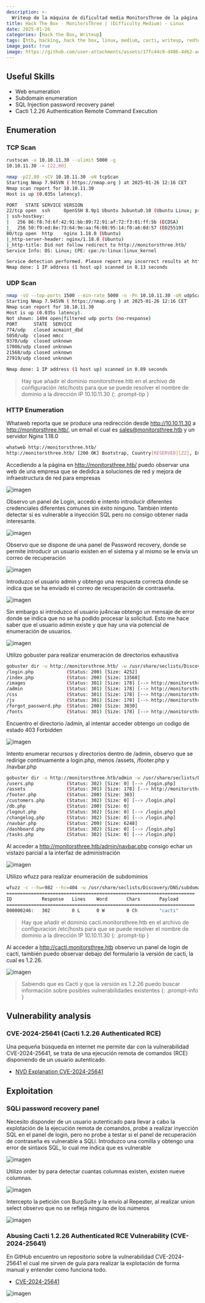 ```yaml
---
description: >-
  Writeup de la máquina de dificultad media MonitorsThree de la página https://hackthebox.eu
title: Hack The Box - MonitorsThree | (Difficulty Medium) - Linux
date: 2025-01-26
categories: [Hack the Box, Writeup]
tags: [htb, hacking, hack the box, linux, medium, cacti, writeup, redteam, pentesting]
image_post: true
image: https://github.com/user-attachments/assets/17fc44c9-d486-4d62-aee3-3b14956a7ded
---
```


## Useful Skills

* Web enumeration
* Subdomain enumeration
* SQL Injection password recovery panel
* Cacti 1.2.26 Authentication Remote Command Execution

## Enumeration

### TCP Scan

 ```bash
rustscan -a 10.10.11.30 --ulimit 5000 -g
10.10.11.30 -> [22,80]
```

```bash
nmap -p22,80 -sCV 10.10.11.30 -oN tcpScan
Starting Nmap 7.94SVN ( https://nmap.org ) at 2025-01-26 12:16 CET
Nmap scan report for 10.10.11.30
Host is up (0.035s latency).

PORT   STATE SERVICE VERSION
22/tcp open  ssh     OpenSSH 8.9p1 Ubuntu 3ubuntu0.10 (Ubuntu Linux; protocol 2.0)
| ssh-hostkey: 
|   256 86:f8:7d:6f:42:91:bb:89:72:91:af:72:f3:01:ff:5b (ECDSA)
|_  256 50:f9:ed:8e:73:64:9e:aa:f6:08:95:14:f0:a6:0d:57 (ED25519)
80/tcp open  http    nginx 1.18.0 (Ubuntu)
|_http-server-header: nginx/1.18.0 (Ubuntu)
|_http-title: Did not follow redirect to http://monitorsthree.htb/
Service Info: OS: Linux; CPE: cpe:/o:linux:linux_kernel

Service detection performed. Please report any incorrect results at https://nmap.org/submit/ .
Nmap done: 1 IP address (1 host up) scanned in 8.13 seconds
```

### UDP Scan

 ```bash
nmap -sU --top-ports 1500 --min-rate 5000 -n -Pn 10.10.11.30 -oN udpScan
Starting Nmap 7.94SVN ( https://nmap.org ) at 2025-01-26 12:16 CET
Nmap scan report for 10.10.11.30
Host is up (0.035s latency).
Not shown: 1494 open|filtered udp ports (no-response)
PORT      STATE  SERVICE
774/udp   closed acmaint_dbd
5050/udp  closed mmcc
9370/udp  closed unknown
17006/udp closed unknown
21568/udp closed unknown
27919/udp closed unknown

Nmap done: 1 IP address (1 host up) scanned in 0.89 seconds
```

> Hay que añadir el dominio monitorsthree.htb en el archivo de configuración /etc/hosts para que se puede resolver el nombre de dominio a la dirección IP 10.10.11.30
{: .prompt-tip }

### HTTP Enumeration

Whatweb reporta que se produce una redirección desde http://10.10.11.30 a http://monitorsthree.htb/, un email el cual es sales@monitorsthree.htb y un servidor Nginx 1.18.0

```bash
whatweb http://monitorsthree.htb/
http://monitorsthree.htb/ [200 OK] Bootstrap, Country[RESERVED][ZZ], Email[sales@monitorsthree.htb], HTTPServer[Ubuntu Linux][nginx/1.18.0 (Ubuntu)], IP[10.10.11.30], JQuery, Script, Title[MonitorsThree - Networking Solutions], X-UA-Compatible[IE=edge], nginx[1.18.0]
```

Accediendo a la página en http://monitorsthree.htb/ puedo observar una web de una empresa que se dedidca a soluciones de red y mejora de infraestructura de red para empresas

![imagen](https://github.com/user-attachments/assets/f381b208-226e-490b-816f-152ddc80be91)

Observo un panel de Login, accedo e intento introducir diferentes credenciales diferentes comunes sin éxito ninguno. También intento detectar si es vulnerable a inyección SQL pero no consigo obtener nada interesante.

![imagen](https://github.com/user-attachments/assets/4895d605-6f40-43e5-87c2-7619ddb8da46)

Observo que se dispone de una panel de Password recovery, donde se permite introducir un usuario existen en el sistema y al mismo se le envía un correo de recuperación

![imagen](https://github.com/user-attachments/assets/abceccd9-625e-441d-b1df-4fdc2e777368)

Introduzco el usuario admin y obtengo una respuesta correcta donde se indica que se ha enviado el correo de recuperación de contraseña.

![imagen](https://github.com/user-attachments/assets/c669a155-40d1-49b1-80ce-77036113e912)

Sin embargo si introduzco el usuario ju4ncaa obtengo un mensaje de error donde se indica que no se ha podido procesar la solicitud. Esto me hace saber que el usuario admin existe y que hay una via potencial de enumeración de usuarios.

![imagen](https://github.com/user-attachments/assets/d0b678a0-5ed9-4a83-9d87-c4d669cb8256)

Utilizo gobuster para realizar enumeración de directorios exhaustiva

```bash
gobuster dir -u http://monitorsthree.htb/ -w /usr/share/seclists/Discovery/Web-Content/directory-list-2.3-medium.txt -x php -t 100 -q
/login.php            (Status: 200) [Size: 4252]
/index.php            (Status: 200) [Size: 13560]
/images               (Status: 301) [Size: 178] [--> http://monitorsthree.htb/images/]
/admin                (Status: 301) [Size: 178] [--> http://monitorsthree.htb/admin/]
/css                  (Status: 301) [Size: 178] [--> http://monitorsthree.htb/css/]
/js                   (Status: 301) [Size: 178] [--> http://monitorsthree.htb/js/]
/forgot_password.php  (Status: 200) [Size: 3030]
/fonts                (Status: 301) [Size: 178] [--> http://monitorsthree.htb/fonts/]
```

Encuentro el directorio /admin, al intentar acceder obtengo un codigo de estado 403 Forbidden

![imagen](https://github.com/user-attachments/assets/f2cb742d-2433-48bc-b036-ce13925c569a)

Intento enumerar recursos y directorios dentro de /admin, observo que se redirige continuamente a login.php, menos /assets, /footer.php y /navbar.php

```bash
gobuster dir -u http://monitorsthree.htb/admin -w /usr/share/seclists/Discovery/Web-Content/directory-list-2.3-medium.txt -x php -t 100 -q
/users.php            (Status: 302) [Size: 0] [--> /login.php]
/assets               (Status: 301) [Size: 178] [--> http://monitorsthree.htb/admin/assets/]
/footer.php           (Status: 200) [Size: 303]
/customers.php        (Status: 302) [Size: 0] [--> /login.php]
/db.php               (Status: 200) [Size: 0]
/logout.php           (Status: 302) [Size: 0] [--> /login.php]
/changelog.php        (Status: 302) [Size: 0] [--> /login.php]
/navbar.php           (Status: 200) [Size: 6248]
/dashboard.php        (Status: 302) [Size: 0] [--> /login.php]
/tasks.php            (Status: 302) [Size: 0] [--> /login.php]
```

Al acceder a http://monitorsthree.htb/admin/navbar.php consigo echar un vistazo parcial a la interfaz de administración

![imagen](https://github.com/user-attachments/assets/16e3a4b7-a415-4835-bf09-2af6a82f4bf1)

Utilizo wfuzz para realizar enumeración de subdominios

```bash
wfuzz -c --hw=982 --hc=404 -w /usr/share/seclists/Discovery/DNS/subdomains-top1million-110000.txt -u http://monitorsthree.htb/ -H "Host: FUZZ.monitorsthree.htb"
=====================================================================
ID           Response   Lines    Word       Chars       Payload                                              
=====================================================================
000000246:   302        0 L      0 W        0 Ch        "cacti" 
```

> Hay que añadir el dominio cacti.monitorsthree.htb en el archivo de configuración /etc/hosts para que se puede resolver el nombre de dominio a la dirección IP 10.10.11.30
{: .prompt-tip }

Al acceder a http://cacti.monitorsthree.htb observo un panel de login de cacti, también puedo observar debajo del formulario la versión de cacti, la cual es 1.2.26.

![imagen](https://github.com/user-attachments/assets/eb6e0959-916f-46fc-83b1-d2e36b575fd7)

> Sabiendo que es Cacti y que la versión es 1.2.26 puedo buscar información sobre posibles vulnerabilidades existentes
{: .prompt-info }

## Vulnerability analysis

### CVE-2024-25641 (Cacti 1.2.26 Authenticated RCE)

Una pequeña búsqueda en internet me permite dar con la vulnerabilidad CVE-2024-25641, se trata de una ejecución remota de comandos (RCE) disponiendo de un usuario autenticado.

* [NVD Explanation CVE-2024-25641](https://nvd.nist.gov/vuln/detail/CVE-2024-25641)

## Exploitation

### SQLi password recovery panel

Necesito disponder de un usuario autenticado para llevar a cabo la explotación de la ejecución remota de comandos, probe a realizar inyección SQL en el panel de login, pero no probe a testar si el panel de recuperación de contraseña es vulnerable a SQLi. Introduzco una comilla y obtengo una error de sintaxis SQL, lo cual me indica que es vulnerable

![imagen](https://github.com/user-attachments/assets/9640c304-164f-4f53-bb33-6450cceafa6f)

Utilizo order by para detectar cuantas columnas existen, existen nueve columnas.

![imagen](https://github.com/user-attachments/assets/91f07568-f8f8-45cf-a9a1-b8798319881f)

Intercepto la petición con BurpSuite y la envío al Repeater, al realizar union select observo que no se refleja ninguno de los números

![imagen](https://github.com/user-attachments/assets/a0158dc9-dd61-443f-b169-66e1cfe35f17)


### Abusing Cacti 1.2.26 Authenticated RCE Vulnerability (CVE-2024-25641)

En GitHub encuentro un repositorio sobre la vulnerabilidad CVE-2024-25641 el cual me sirven de guía para realizar la explotación de forma manual y entender como funciona todo.

* [CVE-2024-25641](https://github.com/Safarchand/CVE-2024-25641)

![imagen](https://github.com/user-attachments/assets/d3447fc4-82cb-4615-ad3d-e0160445f5af)
